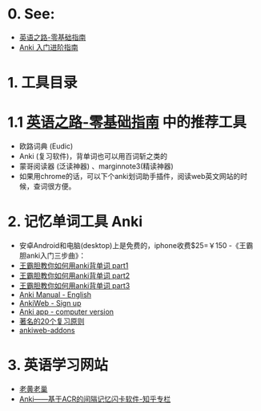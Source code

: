 # 0. See:
  - [英语之路-零基础指南](https://zhuanlan.zhihu.com/p/78623526)
  - [Anki 入门进阶指南](https://zhuanlan.zhihu.com/p/37057820)

# 1. 工具目录
# 1.1 [英语之路-零基础指南](https://zhuanlan.zhihu.com/p/78623526) 中的推荐工具

- 欧路词典 (Eudic) 
- Anki (复习软件)，背单词也可以用百词斩之类的 
- 蒙哥阅读器 (泛读神器) 、marginnote3(精读神器)
- 如果用chrome的话，可以下个anki划词助手插件，阅读web英文网站的时候，查词很方便。

# 2. 记忆单词工具 Anki
  - 安卓Android和电脑(desktop)上是免费的，iphone收费$25=￥150
  -《王霸胆anki入门三步曲》：
  - [王霸胆教你如何用anki背单词 part1](https://v.qq.com/x/cover/rgcpcek3q7n6633/y0168y68gxl.html)
  - [王霸胆教你如何用anki背单词 part2](https://v.qq.com/x/page/m0169d23jc9.html)
  - [王霸胆教你如何用anki背单词 part3](https://v.qq.com/x/page/t0169en8ecd.html)
  - [Anki Manual - English](https://docs.ankiweb.net/#/)
  - [AnkiWeb - Sign up](https://ankiweb.net/about)
  - [Anki app - computer version](https://apps.ankiweb.net/)
  - [著名的20个复习原则](https://www.supermemo.com/en/archives1990-2015/articles/20rules)
  - [ankiweb-addons](https://ankiweb.net/shared/addons/)

# 3. 英语学习网站
  - [老黄老巢](https://www.laohuang.net/)
  - [Anki——基于ACR的间隔记忆闪卡软件-知乎专栏](https://zhuanlan.zhihu.com/-anki)

